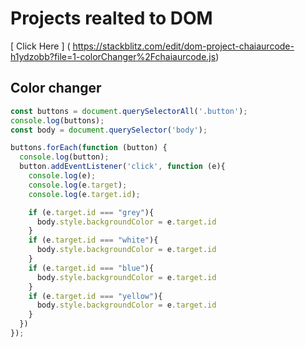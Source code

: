 # Projects realted to DOM


[ Click Here ] (
    https://stackblitz.com/edit/dom-project-chaiaurcode-h1ydzobb?file=1-colorChanger%2Fchaiaurcode.js)

## Color changer

```javascript
const buttons = document.querySelectorAll('.button');
console.log(buttons);
const body = document.querySelector('body');

buttons.forEach(function (button) {
  console.log(button);
  button.addEventListener('click', function (e){
    console.log(e);
    console.log(e.target);
    console.log(e.target.id);

    if (e.target.id === "grey"){
      body.style.backgroundColor = e.target.id
    }
    if (e.target.id === "white"){
      body.style.backgroundColor = e.target.id
    }
    if (e.target.id === "blue"){
      body.style.backgroundColor = e.target.id
    }
    if (e.target.id === "yellow"){
      body.style.backgroundColor = e.target.id
    }
  })
});


```
